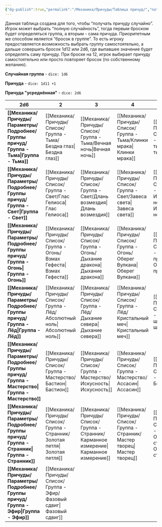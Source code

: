 ```yaml
---
{"dg-publish":true,"permalink":"/Механика/Причуды/Таблица причуд/","noteIcon":"","created":"2025-08-21T13:47:19.791+03:00","updated":"2025-09-04T14:44:52.138+03:00"}
---
```


Данная таблица создана для того, чтобы “получать причуду случайно”. Игрок может выбрать “полную случайность”, тогда первым броском будет определяться группа, а вторым - сама причуда. Приоритетным же способом является “бросок в группе”. То есть игроку предоставляется возможность выбрать группу самостоятельно, а дальше совершить бросок 1d12 или 2d6, где выпавшее значение будет определять саму причуду. При броске на 12, игрок выбирает причуду самостоятельно или просто повторяет бросок (по собственному желанию).

**Случайная группа** - `dice: 1d6` 

**Причуда** - `dice: 1d11 +1` 

**Причуда "усреднённая"** - `dice: 2d6`


| 2d6                         | 2                   | 3                       | 4                   | 5                     | 6                    | 7                 | 8                      | 9                     | 10                         | 11                     |
| --------------------------- | ------------------- | ----------------------- | ------------------- | --------------------- | -------------------- | ----------------- | ---------------------- | --------------------- | -------------------------- | ---------------------- |
| **[[Механика/Причуды/Параметры/Подробнее/Группы причуд/Группа - Тьма\|Группа - Тьма]]**       | [[Механика/Причуды/Список/Группа - Тьма/Бездна глаз\|Бездна глаз]]     | [[Механика/Причуды/Список/Группа - Тьма/Вечная ночь\|Вечная ночь]]         | [[Механика/Причуды/Список/Группа - Тьма/Клинки мрака\|Клинки мрака]]    | [[Механика/Причуды/Список/Группа - Тьма/Магия тьмы\|Магия тьмы]]        | [[Механика/Причуды/Список/Группа - Тьма/Морок\|Морок]]            | [[Механика/Причуды/Список/Группа - Тьма/Оберег Тьмы\|Оберег Тьмы]]   | [[Механика/Причуды/Список/Группа - Тьма/Теневой двойник\|Теневой двойник]]    | [[Механика/Причуды/Список/Группа - Тьма/Шаг сквозь тень\|Шаг сквозь тень]]   | [[Механика/Причуды/Список/Группа - Тьма/Тихий шепот\|Тихий шепот]]            | [[Механика/Причуды/Список/Группа - Тьма/Чёрный саван\|Чёрный саван]]       |
| **[[Механика/Причуды/Параметры/Подробнее/Группы причуд/Группа - Свет\|Группа - Свет]]**       | [[Механика/Причуды/Список/Группа - Свет/Глас Гелиоса\|Глас Гелиоса]]    | [[Механика/Причуды/Список/Группа - Свет/Длань возмездия\|Длань возмездия]]     | [[Механика/Причуды/Список/Группа - Свет/Завеса света\|Завеса света]]    | [[Механика/Причуды/Список/Группа - Свет/Избранник небес\|Избранник небес]]   | [[Механика/Причуды/Список/Группа - Свет/Крылья Ра\|Крылья Ра]]        | [[Механика/Причуды/Список/Группа - Свет/Луч света\|Луч света]]     | [[Механика/Причуды/Список/Группа - Свет/Оберег света\|Оберег света]]       | [[Механика/Причуды/Список/Группа - Свет/Помощь солнца\|Помощь солнца]]     | [[Механика/Причуды/Список/Группа - Свет/Призма отблеска\|Призма отблеска]]        | [[Механика/Причуды/Список/Группа - Свет/Утренняя звезда\|Утренняя звезда]]    |
| **[[Механика/Причуды/Параметры/Подробнее/Группы причуд/Группа - Огонь\|Группа - Огонь]]**      | [[Механика/Причуды/Список/Группа - Огонь/Взмах Гефеста\|Взмах Гефеста]]   | [[Механика/Причуды/Список/Группа - Огонь/Дыхание дракона\|Дыхание дракона]]     | [[Механика/Причуды/Список/Группа - Огонь/Оберег Вулкана\|Оберег Вулкана]]  | [[Механика/Причуды/Список/Группа - Огонь/Ожог протуберанца\|Ожог протуберанца]] | [[Механика/Причуды/Список/Группа - Огонь/Пламя души\|Пламя души]]       | [[Механика/Причуды/Список/Группа - Огонь/Плащ Вулкана\|Плащ Вулкана]]  | [[Механика/Причуды/Список/Группа - Огонь/Последний уголёк\|Последний уголёк]]   | [[Механика/Причуды/Список/Группа - Огонь/Пульс пламени\|Пульс пламени]]     | [[Механика/Причуды/Список/Группа - Огонь/Таран - оружие героев!\|Таран - оружие героев!]] | [[Механика/Причуды/Список/Группа - Огонь/Тёплые слова\|Тёплые слова]]       |
| **[[Механика/Причуды/Параметры/Подробнее/Группы причуд/Группа - Лёд\|Группа - Лёд]]**        | [[Механика/Причуды/Список/Группа - Лёд/Абсолютный ноль\|Абсолютный ноль]] | [[Механика/Причуды/Список/Группа - Лёд/Дыхание севера\|Дыхание севера]]      | [[Механика/Причуды/Список/Группа - Лёд/Кристальный меч\|Кристальный меч]] | [[Механика/Причуды/Список/Группа - Лёд/Ледяной щит\|Ледяной щит]]       | [[Механика/Причуды/Список/Группа - Лёд/Морозная паутина\|Морозная паутина]] | [[Механика/Причуды/Список/Группа - Лёд/Оберег льда\|Оберег льда]]   | [[Механика/Причуды/Список/Группа - Лёд/Полярный скульптор\|Полярный скульптор]] | [[Механика/Причуды/Список/Группа - Лёд/Скольжение\|Скольжение]]        | [[Механика/Причуды/Список/Группа - Лёд/Снежный барс\|Снежный барс]]           | [[Механика/Причуды/Список/Группа - Лёд/Сметающий ветер\|Сметающий ветер]]       |
| **[[Механика/Причуды/Параметры/Подробнее/Группы причуд/Группа - Мастерство\|Группа - Мастерство]]** | [[Механика/Причуды/Список/Группа - Мастерство/Бастион\|Бастион]]         | [[Механика/Причуды/Список/Группа - Мастерство/Искусность\|Искусность]]          | [[Механика/Причуды/Список/Группа - Мастерство/Ассасин\|Ассасин]]         | [[Механика/Причуды/Список/Группа - Мастерство/Боец\|Боец]]              | [[Механика/Причуды/Список/Группа - Мастерство/Целитель\|Целитель]]         | [[Механика/Причуды/Список/Группа - Мастерство/Самурай\|Самурай]]       | [[Механика/Причуды/Список/Группа - Мастерство/Стрелок\|Стрелок]]            | [[Механика/Причуды/Список/Группа - Мастерство/Оберег мастера\|Оберег мастера]]    | [[Механика/Причуды/Список/Группа - Мастерство/Рука мастера\|Рука мастера]]           | [[Механика/Причуды/Список/Группа - Мастерство/Укротитель\|Укротитель]]         |
| **[[Механика/Причуды/Параметры/Подробнее/Группы причуд/Группа - Странник\|Группа - Странник]]**   | [[Механика/Причуды/Список/Группа - Странник/Золотая петля\|Золотая петля]]   | [[Механика/Причуды/Список/Группа - Странник/Карманное измерение\|Карманное измерение]] | [[Механика/Причуды/Список/Группа - Странник/Мастер творец\|Мастер творец]]   | [[Механика/Причуды/Список/Группа - Странник/Оберег странника\|Оберег странника]]  | [[Механика/Причуды/Список/Группа - Странник/Парламентёр\|Парламентёр]]      | [[Механика/Причуды/Список/Группа - Странник/Песнь Пустоты\|Песнь Пустоты]] | [[Механика/Причуды/Список/Группа - Странник/Слуга огня\|Слуга огня]]         | [[Механика/Причуды/Список/Группа - Странник/Хроники Пилигрима\|Хроники Пилигрима]] | [[Механика/Причуды/Список/Группа - Странник/Магия ветра\|Магия ветра]]            | [[Механика/Причуды/Список/Группа - Странник/След на чужом пути\|След на чужом пути]] |
| **[[Механика/Причуды/Параметры/Подробнее/Группы причуд/Группа - Эфир\|Группа - Эфир]]**       | [[Механика/Причуды/Список/Группа - Эфир/Фазовый сдвиг\|Фазовый сдвиг]]   |                         |                     |                       |                      |                   |                        |                       |                            |                        |
